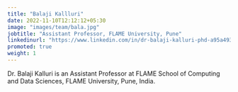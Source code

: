 ```yaml
---
title: "Balaji Kallluri"
date: 2022-11-10T12:12:12+05:30
image: "images/team/bala.jpg"
jobtitle: "Assistant Professor, FLAME University, Pune"
linkedinurl: "https://www.linkedin.com/in/dr-balaji-kalluri-phd-a95a4931/"
promoted: true
weight: 1
---
```


Dr. Balaji Kalluri is an Assistant Professor at FLAME School of Computing and Data Sciences, FLAME University, Pune, India.
